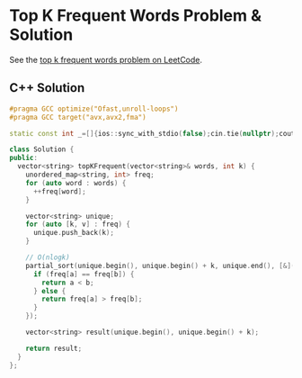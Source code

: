 # Top K Frequent Words Problem & Solution

See the [top k frequent words problem on LeetCode](https://leetcode.com/problems/top-k-frequent-words).

## C++ Solution

```cpp
#pragma GCC optimize("Ofast,unroll-loops")
#pragma GCC target("avx,avx2,fma")

static const int _=[]{ios::sync_with_stdio(false);cin.tie(nullptr);cout.tie(nullptr);return 0;}();

class Solution {
public:
  vector<string> topKFrequent(vector<string>& words, int k) {
    unordered_map<string, int> freq;
    for (auto word : words) {
      ++freq[word];
    }

    vector<string> unique;
    for (auto [k, v] : freq) {
      unique.push_back(k);
    }

    // O(nlogk)
    partial_sort(unique.begin(), unique.begin() + k, unique.end(), [&](auto a, auto b) {
      if (freq[a] == freq[b]) {
        return a < b;
      } else {
        return freq[a] > freq[b];
      }
    });

    vector<string> result(unique.begin(), unique.begin() + k);

    return result;
  }
};
```
